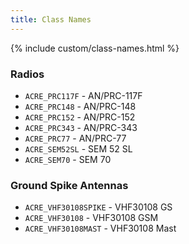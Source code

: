 ```yaml
---
title: Class Names
---
```


{% include custom/class-names.html %}

### Radios
- `ACRE_PRC117F` - AN/PRC-117F
- `ACRE_PRC148` - AN/PRC-148
- `ACRE_PRC152` - AN/PRC-152
- `ACRE_PRC343` - AN/PRC-343
- `ACRE_PRC77` - AN/PRC-77
- `ACRE_SEM52SL` - SEM 52 SL
- `ACRE_SEM70` - SEM 70

### Ground Spike Antennas
- `ACRE_VHF30108SPIKE` - VHF30108 GS
- `ACRE_VHF30108` - VHF30108 GSM
- `ACRE_VHF30108MAST` - VHF30108 Mast

